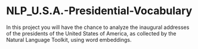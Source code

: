# NLP_U.S.A.-Presidential-Vocabulary
In this project you will have the chance to analyze the inaugural addresses of the presidents of the United States of America, as collected by the Natural Language Toolkit, using word embeddings.
